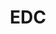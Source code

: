 ---
title: EDC
crosslinks:
- flashlight
- youtubefactsbot
- knifeclub
- Watches
- CCW
- fountainpens
- tmsbmeta
- youtubot
- FidgetSpinners
- u_imguralbumbot
- MassdropBot
- VEDC
- EDCWhiners
- dgu
- AskReddit
- weekendgunnit
- john_yukis_bots
- guns
- DIY
- multitools
---